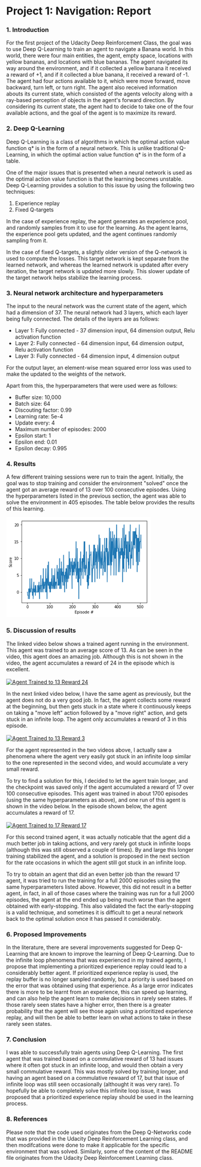 # Project 1: Navigation: Report

### 1. Introduction

For the first project of the Udacity Deep Reinforcement Class, the goal was to use Deep Q-Learning to train an agent to navigate a Banana world. In this world, there were four main entities, the agent, empty space, locations with yellow bananas, and locations with blue bananas. The agent navigated its way around the environment, and if it collected a yellow banana it received a reward of +1, and if it collected a blue banana, it received a reward of -1. The agent had four actions available to it, which were move forward, move backward, turn left, or turn right. The agent also received information abouts its current state, which consisted of the agents velocity along with a ray-based perception of objects in the agent's forward direction. By considering its current state, the agent had to decide to take one of the four available actions, and the goal of the agent is to maximize its reward.

### 2. Deep Q-Learning
Deep Q-Learning is a class of algorithms in which the optimal action value function q* is in the form of a neural network. This is unlike traditional Q-Learning, in which the optimal action value function q* is in the form of a table.

One of the major issues that is presented when a neural network is used as the optimal action value function is that the learning becomes unstable. Deep Q-Learning provides a solution to this issue by using the following two techniques:
1. Experience replay
2. Fixed Q-targets

In the case of experience replay, the agent generates an experience pool, and randomly samples from it to use for the learning. As the agent learns, the experience pool gets updated, and the agent continues randomly sampling from it.

In the case of fixed Q-targets, a slightly older version of the Q-network is used to compute the losses. This target network is kept separate from the learned network, and whereas the learned network is updated after every iteration, the target network is updated more slowly. This slower update of the target network helps stabilize the learning process.

### 3. Neural network architecture and hyperparameters
The input to the neural network was the current state of the agent, which had a dimension of 37. The neural network had 3 layers, which each layer being fully connected. The details of the layers are as follows:
- Layer 1: Fully connected - 37 dimension input, 64 dimension output, Relu activation function
- Layer 2: Fully connected - 64 dimension input, 64 dimension output, Relu activation function
- Layer 3: Fully connected - 64 dimension input, 4 dimension output

For the output layer, an element-wise mean squared error loss was used to make the updated to the weights of the network.

Apart from this, the hyperparameters that were used were as follows:
- Buffer size: 10,000
- Batch size: 64
- Discouting factor: 0.99
- Learning rate: 5e-4
- Update every: 4
- Maximum number of episodes: 2000
- Epsilon start: 1
- Epsilon end: 0.01
- Epsilon decay: 0.995

### 4. Results
A few different training sessions were run to train the agent. Initially, the goal was to stop training and consider the environment "solved" once the agent got an average reward of 13 over 100 consecutive episodes. Using the hyperparameters listed in the previous section, the agent was able to solve the environment in 405 episodes. The table below provides the results of this learning.

![Results](Output.png)

### 5. Discussion of results
The linked video below shows a trained agent running in the environment. This agent was trained to an average score of 13. As can be seen in the video, this agent does an amazing job. Although this is not shown in the video, the agent accumulates a reward of 24 in the episode which is excellent.<br/><br/>
[![Agent Trained to 13 Reward 24](http://img.youtube.com/vi/4zfdBiBru1g/0.jpg)](http://www.youtube.com/watch?v=4zfdBiBru1g "Agent Trained to 13 Reward 24")

In the next linked video below, I have the same agent as previously, but the agent does not do a very good job. In fact, the agent collects some reward at the beginning, but then gets stuck in a state where it continuously keeps on taking a "move left" action followed by a "move right" action, and gets stuck in an infinite loop. The agent only accumulates a reward of 3 in this episode.<br/><br/>
[![Agent Trained to 13 Reward 3](http://img.youtube.com/vi/j3IzMuK55vA/0.jpg)](http://www.youtube.com/watch?v=j3IzMuK55vA "Agent Trained to 13 Reward 3")

For the agent represented in the two videos above, I actually saw a phenomena where the agent very easily got stuck in an infinite loop similar to the one represented in the second video, and would accumulate a very small reward.

To try to find a solution for this, I decided to let the agent train longer, and the checkpoint was saved only if the agent accumulated a reward of 17 over 100 consecutive episodes. This agent was trained in about 1700 episodes (using the same hyperparameters as above), and one run of this agent is shown in the video below. In the episode shown below, the agent accumulates a reward of 17.<br/><br/>
[![Agent Trained to 17 Reward 17](http://img.youtube.com/vi/nIWSfrsXf_w/0.jpg)](http://www.youtube.com/watch?v=nIWSfrsXf_w "Agent Trained to 17 Reward 17")

For this second trained agent, it was actually noticable that the agent did a much better job in taking actions, and very rarely got stuck in infinite loops (although this was still observed a couple of times). By and large this longer training stabilized the agent, and a solution is proposed in the next section for the rate occasions in which the agent still got stuck in an infinite loop.

To try to obtain an agent that did an even better job than the reward 17 agent, it was tried to run the training for a full 2000 episodes using the same hyperparameters listed above. However, this did not result in a better agent, in fact, in all of those cases where the training was run for a full 2000 episodes, the agent at the end ended up being much worse than the agent obtained with early-stopping. This also validated the fact the early-stopping is a valid technique, and sometimes it is difficult to get a neural network back to the optimal solution once it has passed it considerably.

### 6. Proposed Improvements
In the literature, there are several improvements suggested for Deep Q-Learning that are known to improve the learning of Deep Q-Learning. Due to the infinite loop phenomena that was experienced in my trained agents, I propose that implementing a prioritized experience replay could lead to a considerably better agent. If prioritized experience replay is used, the replay buffer is no longer sampled randomly, but a priority is used based on the error that was obtained using that experience. As a large error indicates there is more to be learnt from an experience, this can speed up learning, and can also help the agent learn to make decisions in rarely seen states. If those rarely seen states have a higher error, then there is a greater probability that the agent will see those again using a prioritized experience replay, and will then be able to better learn on what actions to take in these rarely seen states.

### 7. Conclusion
I was able to successfully train agents using Deep Q-Learning. The first agent that was trained based on a commulative reward of 13 had issues where it often got stuck in an infinite loop, and would then obtain a very small commulative reward. This was mostly solved by training longer, and having an agent based on a commulative rewaard of 17, but that issue of infinite loop was still seen occasionally (althought it was very rare). To hopefully be able to completely solve this infinite loop issue, it was proposed that a prioritized experience replay should be used in the learning process.

### 8. References
Please note that the code used originates from the Deep Q-Networks code that was provided in the Udacity Deep Reinforcement Learning class, and then modifcations were done to make it applicable for the specific environment that was solved. Similarly, some of the content of the README file originates from the Udacity Deep Reinforcement Learning class.